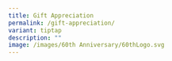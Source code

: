 ```yaml
---
title: Gift Appreciation
permalink: /gift-appreciation/
variant: tiptap
description: ""
image: /images/60th Anniversary/60thLogo.svg
---
```

